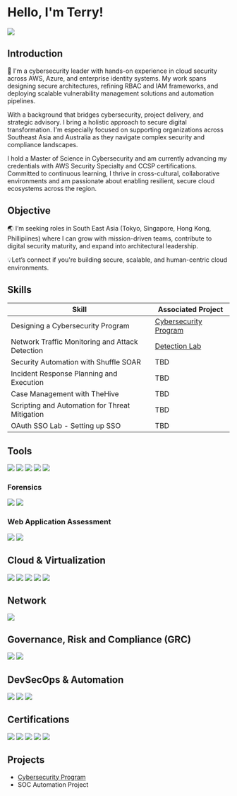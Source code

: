 # Hello, I'm Terry!
  
<a href="https://www.linkedin.com/in/terryseehra/"><img src="https://img.shields.io/badge/-LinkedIn-0072b1?&style=for-the-badge&logo=linkedin&logoColor=white" /></a> 

## Introduction

🔐 I'm a cybersecurity leader with hands-on experience in cloud security across AWS, Azure, and enterprise identity systems. My work spans designing secure architectures, refining RBAC and IAM frameworks, and deploying scalable vulnerability management solutions and automation pipelines.

With a background that bridges cybersecurity, project delivery, and strategic advisory. I bring a holistic approach to secure digital transformation. I'm especially focused on supporting organizations across Southeast Asia and Australia as they navigate complex security and compliance landscapes.

I hold a Master of Science in Cybersecurity and am currently advancing my credentials with AWS Security Specialty and CCSP certifications. Committed to continuous learning, I thrive in cross-cultural, collaborative environments and am passionate about enabling resilient, secure cloud ecosystems across the region.

<!--- ADD THM Stuff here as well, refine the above so its more or less agnostic of techy stuff --->

## Objective

🌏 I’m seeking roles in South East Asia (Tokyo, Singapore, Hong Kong, Phillipiines) where I can grow with mission-driven teams, contribute to digital security maturity, and expand into architectural leadership.

💡Let’s connect if you're building secure, scalable, and human-centric cloud environments.

## Skills

| Skill                                         | Associated Project         |
|-----------------------------------------------|----------------------------|
| Designing a Cybersecurity Program             | <a href="https://github.com/Soldeath/Cybersecurity-Program/blob/main/README.md">Cybersecurity Program</a>|
| Network Traffic Monitoring and Attack Detection | <a href="https://google.com">Detection Lab</a>|
| Security Automation with Shuffle SOAR         | TBD|
| Incident Response Planning and Execution      | TBD|
| Case Management with TheHive                  | TBD|
| Scripting and Automation for Threat Mitigation | TBD|
| OAuth SSO Lab - Setting up SSO                 | TBD | 


<!--- ADD more labs --->


## Tools
<div>
    <img src="https://img.shields.io/badge/-Nessus-1679A7?&style=for-the-badge&logo=Nessus&logoColor=white" />
    <img src="https://img.shields.io/badge/-Metasploit-EF3B2D?&style=for-the-badge&logo=Metasploit&logoColor=white" />
    <img src="https://img.shields.io/badge/-Okta (IAM)-1679A7?&style=for-the-badge&logo=Okta&logoColor=white" />
    <img src="https://img.shields.io/badge/-Workspace ONE-EF3B2D?&style=for-the-badge&logo=VMware&logoColor=white" />
    <img src="https://img.shields.io/badge/-Azure AD Connect-777BB4?&style=for-the-badge&logo=Azure&logoColor=white" />
</div>

### Forensics
<div>
    <img src="https://img.shields.io/badge/-Wireshark-1679A7?&style=for-the-badge&logo=Wireshark&logoColor=white" />
    <img src="https://img.shields.io/badge/-Autopsy-777BB4?&style=for-the-badge&logo=Autopsy&logoColor=white" />
</div>

### Web Application Assessment
<div>
    <img src="https://img.shields.io/badge/Burp_Suite-1679A7?&style=for-the-badge&logo=Burp_Suite&logoColor=white" />
    <img src="https://img.shields.io/badge/-OWASP_ZAP-777BB4?&style=for-the-badge&logo=OWASP_ZAP&logoColor=white" />
</div>

## Cloud & Virtualization
<div>
    <img src="https://img.shields.io/badge/-AWS-1679A7?&style=for-the-badge&logo=AWS&logoColor=white" />
    <img src="https://img.shields.io/badge/-Azure-EF3B2D?&style=for-the-badge&logo=Azure&logoColor=white" />
    <img src="https://img.shields.io/badge/-Terraform-777BB4?&style=for-the-badge&logo=Terraform&logoColor=white" />
    <img src="https://img.shields.io/badge/-VMware-1679A7?&style=for-the-badge&logo=VMware&logoColor=white" />
    <img src="https://img.shields.io/badge/-Salesforce-777BB4?&style=for-the-badge&logo=Salesforce&logoColor=white" />
</div>

## Network
<div>
    <img src="https://img.shields.io/badge/-Wireshark-1679A7?&style=for-the-badge&logo=Wireshark&logoColor=white" />
</div>

## Governance, Risk and Compliance (GRC)
<div>
    <img src="https://img.shields.io/badge/-NIST_CSF-00A4EF?&style=for-the-badge&logo=NIST&logoColor=white" />
    <img src="https://img.shields.io/badge/-ISO_27001-4B275F?&style=for-the-badge&logo=ISO&logoColor=white" />
</div>

## DevSecOps & Automation
<div>
    <img src="https://img.shields.io/badge/-Github-0078D4?&style=for-the-badge&logo=Github&logoColor=white" />
    <img src="https://img.shields.io/badge/-CI/CD-000000?&style=for-the-badge&logo=CI/CD&logoColor=white" />
    <img src="https://img.shields.io/badge/-Bash-005571?&style=for-the-badge&logo=Bash&logoColor=white" />
</div>

## Certifications

<div>
<img src="https://img.shields.io/badge/-VMWare_Certified_Associate_Cloud%2B-FF0000?&style=for-the-badge&logo=VMware&logoColor=white" />
<img src="https://img.shields.io/badge/-Microsoft_Technology_Associate_Database_Fundamentals%2B-007ACC?&style=for-the-badge&logo=Microsoft&logoColor=white" />
<img src="https://img.shields.io/badge/-AWS Security Specialty-4D4D4D?&style=for-the-badge&logo=AWS&logoColor=white" />
<img src="https://img.shields.io/badge/-AZ_500-007ACC?&style=for-the-badge&logo=Microsoft&logoColor=white" />
<img src="https://img.shields.io/badge/-CCSP%2B-FF0000?&style=for-the-badge&logo=ISC2&logoColor=white" />
</div>

## Projects
- <a href="https://github.com/Soldeath/Cybersecurity-Program/blob/main/README.md">Cybersecurity Program</a>
- SOC Automation Project

